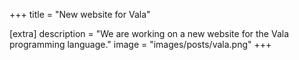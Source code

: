 +++
title = "New website for Vala"

[extra]
description = "We are working on a new website for the Vala programming language."
image = "images/posts/vala.png"
+++
